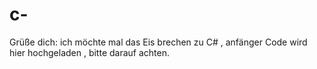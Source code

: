 # c-



Grüße dich:
ich möchte mal das Eis brechen zu C# , anfänger Code wird hier hochgeladen , bitte darauf achten.
